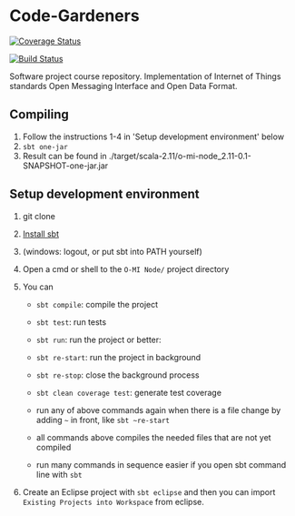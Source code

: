 Code-Gardeners
==============

[![Coverage Status](https://coveralls.io/repos/SnowblindFatal/Code-Gardeners/badge.png?branch=development)](https://coveralls.io/r/SnowblindFatal/Code-Gardeners?branch=development)

[![Build Status](https://travis-ci.org/SnowblindFatal/Code-Gardeners.svg?branch=development)](https://travis-ci.org/SnowblindFatal/Code-Gardeners)

Software project course repository. Implementation of Internet of Things standards Open Messaging Interface and Open Data Format. 


Compiling
---------

1. Follow the instructions 1-4 in 'Setup development environment' below
2. `sbt one-jar`
3. Result can be found in ./target/scala-2.11/o-mi-node_2.11-0.1-SNAPSHOT-one-jar.jar


Setup development environment
-----------------------------

1. git clone
2. [Install sbt](http://www.scala-sbt.org/0.13/tutorial/Setup.html)
3. (windows: logout, or put sbt into PATH yourself)
4. Open a cmd or shell to the `O-MI Node/` project directory
5. You can
    - `sbt compile`: compile the project
    - `sbt test`: run tests
    - `sbt run`: run the project or better:
    - `sbt re-start`:  run the project in background
    - `sbt re-stop`: close the background process
    - `sbt clean coverage test`: generate test coverage 

    - run any of above commands again when there is a file change by adding `~` in front, like `sbt ~re-start`
    - all commands above compiles the needed files that are not yet compiled
    - run many commands in sequence easier if you open sbt command line with `sbt`

6. Create an Eclipse project with `sbt eclipse` and then you can import `Existing Projects into Workspace` from eclipse.


